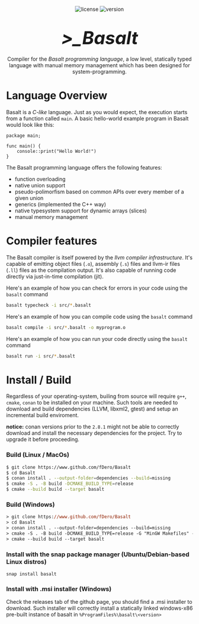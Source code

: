 
<center>

![license](https://img.shields.io/badge/license-MIT-blue)
![version](https://img.shields.io/badge/version-pre--release-purple)

<h1><b><i><font size="15">>_Basalt</font></i></b></h1>

Compiler for the *Basalt programming language*, a low level,
statically typed language with manual memory management which has been designed for system-programming.

</center>

# Language Overview
Basalt is a *C-like* language. Just as you would expect, the execution starts from a function called
`main`. A basic hello-world example program in Basalt would look like this:

```basalt
package main;

func main() {
    console::print("Hello World!")
}
```

The Basalt programming language offers the following features:

- function overloading
- native union support
- pseudo-polimorfism based on common APIs over every member of a given union
- generics (implemented the C++ way)
- native typesystem support for dynamic arrays (slices)
- manual memory management

# Compiler features
The Basalt compiler is itself powered by the *llvm compiler infrastructure*. It's capable of emitting
object files (`.o`), assembly (`.s`) files and llvm-ir files (`.ll`) files as the compilation output. It's
also capable of running code directly via just-in-time compilation (jit).

Here's an example of how you can check for errors in your code using the `basalt` command
```bash
basalt typecheck -i src/*.basalt
```

Here's an example of how you can compile code using the `basalt` command
```bash
basalt compile -i src/*.basalt -o myprogram.o
```

Here's an example of how you can run your code directly using the `basalt` command
```bash
basalt run -i src/*.basalt
```

# Install / Build
Regardless of your operating-system, builing from source will require `g++`, `cmake`, `conan` to be
installed on your machine. Such tools are needed to download and build dependencies (LLVM, libxml2, gtest) and
setup an incremental build enviroment.

**notice:** conan versions prior to the `2.8.1` might not be able to correctly download and install the
necessary dependencies for the project. Try to upgrade it before proceeding.

### Build (Linux / MacOs)
```bash
$ git clone https://www.github.com/fDero/Basalt
$ cd Basalt
$ conan install . --output-folder=dependencies --build=missing
$ cmake -S . -B build -DCMAKE_BUILD_TYPE=release
$ cmake --build build --target basalt
```

### Build (Windows)
```ps
> git clone https://www.github.com/fDero/Basalt
> cd Basalt
> conan install . --output-folder=dependencies --build=missing
> cmake -S . -B build -DCMAKE_BUILD_TYPE=release -G "MinGW Makefiles" -DCMAKE_CXX_COMPILER=g++
> cmake --build build --target basalt
```

### Install with the snap package manager (Ubuntu/Debian-based Linux distros)
```
snap install basalt
```

### Install with .msi installer (Windows)
Check the releases tab of the github page, you should find a .msi installer
to download. Such installer will correctly install a statically linked windows-x86
pre-built instance of basalt in `%ProgramFiles%\basalt\<version>`